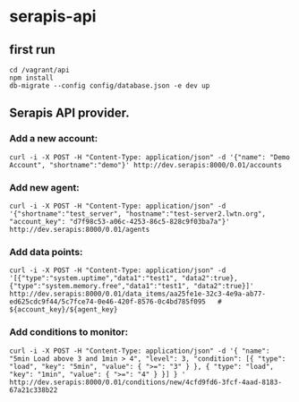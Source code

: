 # serapis-api

## first run
```
cd /vagrant/api
npm install
db-migrate --config config/database.json -e dev up
```

## Serapis API provider.

### Add a new account:
```
curl -i -X POST -H "Content-Type: application/json" -d '{"name": "Demo Account", "shortname":"demo"}' http://dev.serapis:8000/0.01/accounts
```

### Add new agent:
```
curl -i -X POST -H "Content-Type: application/json" -d '{"shortname":"test_server", "hostname":"test-server2.lwtn.org", "account_key": "d7f98c53-a06c-4253-86c5-828c9f03ba7a"}' http://dev.serapis:8000/0.01/agents
```

### Add data points:
```
curl -i -X POST -H "Content-Type: application/json" -d '[{"type":"system.uptime","data1":"test1", "data2":true},{"type":"system.memory.free","data1":"test1", "data2":true}]' http://dev.serapis:8000/0.01/data_items/aa25fe1e-32c3-4e9a-ab77-ed625cdc9f44/5c7fce74-0e46-420f-8576-0c4bd785f095   # ${account_key}/${agent_key}
```


### Add conditions to monitor:
```
curl -i -X POST -H "Content-Type: application/json" -d '{ "name": "5min Load above 3 and 1min > 4", "level": 3, "condition": [{ "type": "load", "key": "5min", "value": { ">=": "3" } }, { "type": "load", "key": "1min", "value": { ">=": "4" } }] } ' http://dev.serapis:8000/0.01/conditions/new/4cfd9fd6-3fcf-4aad-8183-67a21c338b22
```
